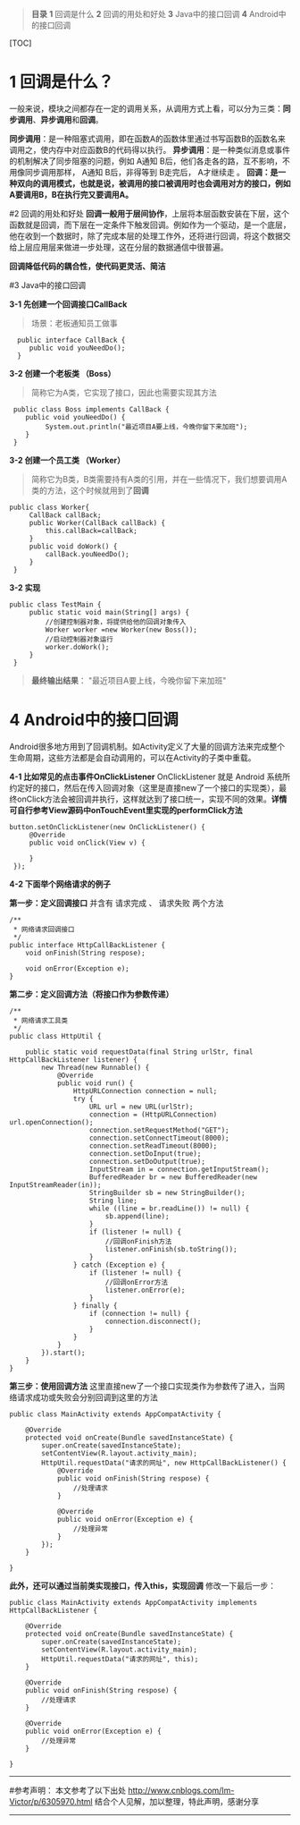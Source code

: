 > **目录**
> **1** 回调是什么
> **2**  回调的用处和好处
> **3**  Java中的接口回调
> **4**  Android中的接口回调

[TOC]

# 1 回调是什么？
一般来说，模块之间都存在一定的调用关系，从调用方式上看，可以分为三类：**同步调用**、**异步调用**和**回调**。

**同步调用**：是一种阻塞式调用，即在函数A的函数体里通过书写函数B的函数名来调用之，使内存中对应函数B的代码得以执行。
**异步调用**：是一种类似消息或事件的机制解决了同步阻塞的问题，例如 A通知 B后，他们各走各的路，互不影响，不用像同步调用那样， A通知 B后，非得等到 B走完后， A才继续走 。
**回调：是一种双向的调用模式，也就是说，被调用的接口被调用时也会调用对方的接口，例如A要调用B，B在执行完又要调用A。**

#2 回调的用处和好处
**回调一般用于层间协作**，上层将本层函数安装在下层，这个函数就是回调，而下层在一定条件下触发回调。例如作为一个驱动，是一个底层，他在收到一个数据时，除了完成本层的处理工作外，还将进行回调，将这个数据交给上层应用层来做进一步处理，这在分层的数据通信中很普遍。

**回调降低代码的耦合性，使代码更灵活、简洁**

#3 Java中的接口回调

**3-1 先创建一个回调接口CallBack**
> 场景：老板通知员工做事
```
  public interface CallBack {
     public void youNeedDo();
  }
```
**3-2 创建一个老板类 （Boss）**
> 简称它为A类，它实现了接口，因此也需要实现其方法
```
 public class Boss implements CallBack {
    public void youNeedDo() {
         System.out.println("最近项目A要上线，今晚你留下来加班");
    }
 }
```
**3-2 创建一个员工类 （Worker）**
> 简称它为B类，B类需要持有A类的引用，并在一些情况下，我们想要调用A类的方法，这个时候就用到了**回调**
```
public class Worker{
     CallBack callBack;
     public Worker(CallBack callBack) {
         this.callBack=callBack;
     }
     public void doWork() {
         callBack.youNeedDo();
     }
 }
```
**3-2 实现**

```
public class TestMain {
     public static void main(String[] args) {
         //创建控制器对象，将提供给他的回调对象传入
         Worker worker =new Worker(new Boss());
         //启动控制器对象运行
         worker.doWork();
     }
 }
```
> **最终输出结果**：
"最近项目A要上线，今晚你留下来加班"

# 4 Android中的接口回调
Android很多地方用到了回调机制。如Activity定义了大量的回调方法来完成整个生命周期，这些方法都是会自动调用的，可以在Activity的子类中重载。

**4-1 比如常见的点击事件OnClickListener**
OnClickListener 就是 Android 系统所约定好的接口，然后在传入回调对象（这里是直接new了一个接口的实现类），最终onClick方法会被回调并执行，这样就达到了接口统一，实现不同的效果。**详情可自行参考View源码中onTouchEvent里实现的performClick方法**
```
button.setOnClickListener(new OnClickListener() {
     @Override
     public void onClick(View v) {
 
     }
 });
```

**4-2 下面举个网络请求的例子**

**第一步：定义回调接口**
并含有 请求完成 、 请求失败 两个方法
```
/**
 * 网络请求回调接口
 */
public interface HttpCallBackListener {
    void onFinish(String respose);

    void onError(Exception e);
}
```

**第二步：定义回调方法（将接口作为参数传递）**
```
/**
 * 网络请求工具类
 */
public class HttpUtil {

    public static void requestData(final String urlStr, final HttpCallBackListener listener) {
        new Thread(new Runnable() {
            @Override
            public void run() {
                HttpURLConnection connection = null;
                try {
                    URL url = new URL(urlStr);
                    connection = (HttpURLConnection) url.openConnection();
                    connection.setRequestMethod("GET");
                    connection.setConnectTimeout(8000);
                    connection.setReadTimeout(8000);
                    connection.setDoInput(true);
                    connection.setDoOutput(true);
                    InputStream in = connection.getInputStream();
                    BufferedReader br = new BufferedReader(new InputStreamReader(in));
                    StringBuilder sb = new StringBuilder();
                    String line;
                    while ((line = br.readLine()) != null) {
                        sb.append(line);
                    }
                    if (listener != null) {
                        //回调onFinish方法
                        listener.onFinish(sb.toString());
                    }
                } catch (Exception e) {
                    if (listener != null) {
                        //回调onError方法
                        listener.onError(e);
                    }
                } finally {
                    if (connection != null) {
                        connection.disconnect();
                    }
                }
            }
        }).start();
    }
}
```
**第三步：使用回调方法**
这里直接new了一个接口实现类作为参数传了进入，当网络请求成功或失败会分别回调到这里的方法
```
public class MainActivity extends AppCompatActivity {

    @Override
    protected void onCreate(Bundle savedInstanceState) {
        super.onCreate(savedInstanceState);
        setContentView(R.layout.activity_main);
        HttpUtil.requestData("请求的网址", new HttpCallBackListener() {
            @Override
            public void onFinish(String respose) {
                //处理请求
            }

            @Override
            public void onError(Exception e) {
                //处理异常
            }
        });
    }

}
```

**此外，还可以通过当前类实现接口，传入this，实现回调**
修改一下最后一步：
```
public class MainActivity extends AppCompatActivity implements HttpCallBackListener {

    @Override
    protected void onCreate(Bundle savedInstanceState) {
        super.onCreate(savedInstanceState);
        setContentView(R.layout.activity_main);
        HttpUtil.requestData("请求的网址", this);
    }

    @Override
    public void onFinish(String respose) {
        //处理请求
    }

    @Override
    public void onError(Exception e) {
        //处理异常
    }

}
```

---
#参考声明：
本文参考了以下出处
http://www.cnblogs.com/Im-Victor/p/6305970.html
结合个人见解，加以整理，特此声明，感谢分享

---







